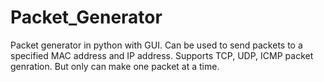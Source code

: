 # Packet_Generator
Packet generator in python with GUI. Can be used to send packets to a specified MAC address and IP address. Supports TCP, UDP, ICMP packet genration. But only can make one packet at a time.
